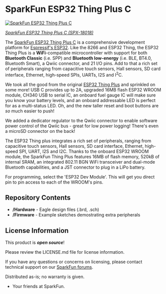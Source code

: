 SparkFun ESP32 Thing Plus C
========================================

[![SparkFun ESP32 Thing Plus C](https://cdn.sparkfun.com//assets/parts/1/7/2/3/9/18018-Thing_Plus_C_-_ESP32_WROOM-01.jpg)](https://www.sparkfun.com/products/18018)

[*SparkFun ESP32 Thing Plus C (SPX-18018)*](https://www.sparkfun.com/products/18018)

The [SparkFun ESP32 Thing Plus C](https://www.sparkfun.com/products/18018) is a comprehensive development platform for [Espressif's ESP32](https://espressif.com/en/products/hardware/esp32/overview). Like the 8266 and ESP32 Thing, the ESP32 Thing Plus is a **WiFi**-compatible microcontroller with support for both **Bluetooth Classic** (i.e. SPP) and **Bluetooth low-energy** (i.e. BLE, BT4.0, Bluetooth Smart), a Qwiic connector, and 21 I/O pins. Add to that a rich set of peripherals ranging from capacitive touch sensors, Hall sensors, SD card interface, Ethernet, high-speed SPIs, UARTs, I2S and I<sup>2</sup>C.

We took all the good from the original [ESP32 Thing Plus](https://www.sparkfun.com/products/15663) and sprinkled on some more! USB C provides up to 2A, upgraded 16MB flash ESP32 WROOM module, CH340 USB to serial IC, an onboard fuel gauge IC will make sure you know your battery levels, and an onboard addressable LED is perfect for as a multi-status LED. Oh, and the new taller reset and boot buttons are *so* much easier to push!

We added a dedicator regulator to the Qwiic connector to enable software power control of the Qwiic bus - great for low power logging! There's even a microSD connector on the back!

The ESP32 Thing plus integrates a rich set of peripherals, ranging from capacitive touch sensors, Hall sensors, SD card interface, Ethernet, high-speed SPI, UART, I2S and I2C. Thanks to the onboard ESP32 WROOM module, the SparkFun Thing Plus features 16MB of flash memory, 520kB of internal SRAM, an integrated 802.11 BGN WiFi transceiver and dual-mode Bluetooth capabilities, and a JST connector to plug in a LiPo battery.

For programming, select the 'ESP32 Dev Module'. This will get you direct pin to pin access to each of the WROOM's pins.

Repository Contents
-------------------

* **/Hardware** - Eagle design files (.brd, .sch)
* **/Firmware** - Example sketches demostrating extra peripherals

License Information
-------------------

This product is _**open source**_! 

Please review the LICENSE.md file for license information. 

If you have any questions or concerns on licensing, please contact technical support on our [SparkFun forums](https://forum.sparkfun.com/viewforum.php?f=152).

Distributed as-is; no warranty is given.

- Your friends at SparkFun.
